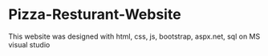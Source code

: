 # Pizza-Resturant-Website
This website was designed with html, css, js, bootstrap, aspx.net, sql on MS visual studio
